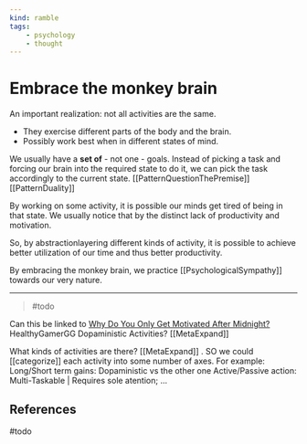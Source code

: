 ```yaml
---
kind: ramble
tags:
    - psychology
    - thought
---
```


# Embrace the monkey brain

An important realization: not all activities are the same.

* They exercise different parts of the body and the brain.
* Possibly work best when in different states of mind.

We usually have a __set of__ - not one - goals.
Instead of picking a task and forcing our brain into the required state to do it, we can pick the task accordingly to the current state. [[PatternQuestionThePremise]] [[PatternDuality]]

By working on some activity, it is possible our minds get tired of being in that state. We usually notice that by the distinct lack of productivity and motivation.

So, by abstractionlayering different kinds of activity, it is possible to achieve better utilization of our time and thus better productivity.

By embracing the monkey brain, we practice [[PsychologicalSympathy]] towards our very nature.

___

> #todo

Can this be linked to [Why Do You Only Get Motivated After Midnight?](https://www.youtube.com/watch?v=jiIhOgpOWcA)  HealthyGamerGG Dopaministic Activities? [[MetaExpand]]

What kinds of activities are there? [[MetaExpand]]
. SO we could [[categorize]] each activity into some number of axes. For example:
            Long/Short term gains: Dopaministic vs the other one
            Active/Passive action:
            Multi-Taskable | Requires sole atention;
            ...

## References

#todo